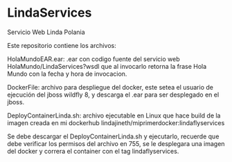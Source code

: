 # LindaServices
Servicio Web Linda Polania

Este repositorio contiene los archivos:

HolaMundoEAR.ear: .ear con codigo fuente del servicio web HolaMundo/LindaServices?wsdl que al invocarlo retorna la frase Hola Mundo con la fecha y hora de invocacion.

DockerFile: archivo para despliegue del docker, este setea el usuario de ejecución del jboss wildfly 8, y descarga el .ear para ser desplegado en el jboss.

DeployContainerLinda.sh: archivo ejecutable en Linux que hace build de la imagen creada en mi dockerhub lindajineth/miprimerdocker:lindaflyservices

Se debe descargar el DeployContainerLinda.sh y ejecutarlo, recuerde que debe verificar los permisos del archivo en 755, se le desplegara una imagen del docker y correra el container con el tag lindaflyservices.



